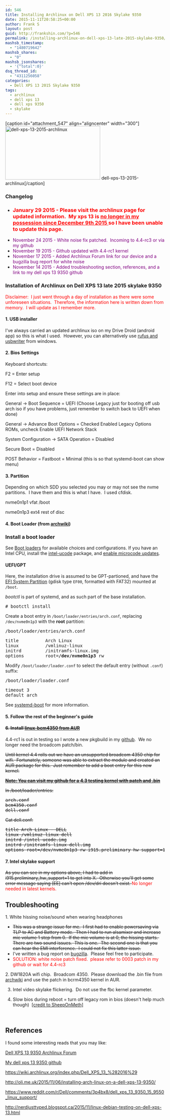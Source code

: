 ```yaml
---
id: 546
title: Installing Archlinux on Dell XPS 13 2016 Skylake 9350
date: 2015-11-11T20:58:25+00:00
author: Frank S
layout: post
guid: http://frankshin.com/?p=546
permalink: /installing-archlinux-on-dell-xps-13-late-2015-skylake-9350/
mashsb_timestamp:
  - "1480719642"
mashsb_shares:
  - "0"
mashsb_jsonshares:
  - '{"total":0}'
dsq_thread_id:
  - "4311256058"
categories:
  - Dell XPS 13 2015 Skylake 9350
tags:
  - archlinux
  - dell xps 13
  - dell xps 9350
  - skylake
---
```

[caption id="attachment_547" align="aligncenter" width="300"]<a href="http://frankshin.com/wp-content/uploads/2015/11/dell-xps-13-2015-product-photos-01.jpg"><img class="size-medium wp-image-547" src="http://frankshin.com/wp-content/uploads/2015/11/dell-xps-13-2015-product-photos-01-300x169.jpg" alt="dell-xps-13-2015-archlinux" width="300" height="169" /></a> dell-xps-13-2015-archlinux[/caption]
<h3>Changelog</h3>
<ul>
	<li>
<h3><span style="color: #ff0000;">January 29 2015 - Please visit the archlinux page for updated information.  My xps 13 is <a style="color: #ff0000;" href="http://frankshin.com/dell-xps13-great-product-but-service-needs-serious-improvements/">no longer in my possession since December 9th 2015 </a>so I have been unable to update this page.</span></h3>
</li>
	<li><span style="color: #800080;">November 24 2015 - White noise fix patched.  Incoming to 4.4-rc3 or via my github</span></li>
	<li><span style="color: #800080;">November 19 2015 - Github updated with 4.4-rc1 kernel</span></li>
	<li><span style="color: #800080;">November 17 2015 - Added Archlinux Forum link for our device and a bugzilla bug report for white noise</span></li>
	<li><span style="color: #0000ff;"><span style="color: #800080;">November 14 2015 - Added troubleshooting section, references, and a link to my dell xps 13 9350 github</span>
</span></li>
</ul>
<h3></h3>
<h3>Installation of Archlinux on Dell XPS 13 late 2015 skylake 9350</h3>
<span style="color: #ff0000;">Disclaimer:  I just went through a day of installation as there were some unforeseen situations.  Therefore, the information here is written down from memory.  I will update as I remember more.</span>
<h4>1. USB installer</h4>
I've always carried an updated archlinux iso on my Drive Droid (android app) so this is what I used.  However, you can alternatively use <a href="https://wiki.archlinux.org/index.php/USB_flash_installation_media#In_Windows">rufus and usbwriter</a> from windows.
<h4>2. Bios Settings</h4>
Keyboard shortcuts:

F2 = Enter setup

F12 = Select boot device

Enter into setup and ensure these settings are in place:

General -&gt; Boot Sequence = UEFI (Choose Legacy just for booting off usb arch iso if you have problems, just remember to switch back to UEFI when done)

General -&gt; Advance Boot Options = Checked Enabled Legacy Options ROMs, uncheck Enable UEFI Network Stack

System Configuration -&gt; SATA Operation = Disabled

Secure Boot = Disabled

POST Behavior = Fastboot = Minimal (this is so that systemd-boot can show menu)
<h4>3. Partition</h4>
Depending on which SDD you selected you may or may not see the nvme partitions.  I have them and this is what I have.  I used cfdisk.

nvme0n1p1 vfat /boot

nvme0n1p3 ext4 rest of disc
<h4>4. Boot Loader (from <a href="https://wiki.archlinux.org/index.php/Beginners'_guide#Install_a_boot_loader">archwiki</a>)</h4>
<h3><span id="Install_a_boot_loader" class="mw-headline">Install a boot loader</span></h3>
See <a title="Boot loaders" href="https://wiki.archlinux.org/index.php/Boot_loaders">Boot loaders</a> for available choices and configurations. If you have an Intel CPU, install the <span class="plainlinks archwiki-template-pkg"><a class="external text" href="https://www.archlinux.org/packages/?name=intel-ucode" rel="nofollow">intel-ucode</a></span> package, and <a title="Microcode" href="https://wiki.archlinux.org/index.php/Microcode#Enabling_Intel_microcode_updates">enable microcode updates</a>.
<h4><span id="UEFI.2FGPT" class="mw-headline">UEFI/GPT</span></h4>
Here, the installation drive is assumed to be GPT-partioned, and have the <a title="Unified Extensible Firmware Interface" href="https://wiki.archlinux.org/index.php/Unified_Extensible_Firmware_Interface#EFI_System_Partition">EFI System Partition</a> (gdisk type <code>EF00</code>, formatted with FAT32) mounted at <code>/boot</code>.

<i>bootctl</i> is part of systemd, and as such part of the base installation.
<pre># bootctl install
</pre>
Create a boot entry in <code>/boot/loader/entries/arch.conf</code>, replacing <code>/dev/nvme0n1p3</code> with the <b>root</b> partition:
<pre>/boot/loader/entries/arch.conf</pre>
<pre>title          Arch Linux
linux          /vmlinuz-linux
initrd         /initramfs-linux.img
options        root=<b>/dev/nvme0n1p3</b> rw</pre>
Modify <code>/boot/loader/loader.conf</code> to select the default entry (without <code>.conf</code>) suffix:
<pre>/boot/loader/loader.conf</pre>
<pre>timeout 3
default arch</pre>
See <a title="Systemd-boot" href="https://wiki.archlinux.org/index.php/Systemd-boot">systemd-boot</a> for more information.
<h4>5. Follow the rest of the beginner's guide</h4>
<h4><del>6. Install <a href="https://aur.archlinux.org/packages/linux-bcm4350/">linux-bcm4350 from AUR</a></del></h4>
4.4-rc1 is out in testing so I wrote a new pkgbuild in my <a href="https://github.com/frank604/Dell-XPS-13-9350">github</a>.  We no longer need the broadcom patch/bin.

<del>Until kernel 4.4 rolls out we have an unsupported broadcom 4350 chip for wifi.  Fortunately, someone was able to extract the module and created an AUR package for this.  Just remember to add a boot entry for this new kernel.</del>

<del><strong><span style="color: #ff0000;"><a href="https://github.com/frank604/Dell-XPS-13-9350">Note: You can visit my github for a 4.3 testing kernel with patch and .bin</a></span></strong></del>

<del>In /boot/loader/entries:</del>
<pre><del>arch.conf
bcm4350.conf
dell.conf</del></pre>
<del>Cat dell.conf:</del>
<pre><del>title Arch Linux - DELL
linux /vmlinuz-linux-dell
initrd /intel-ucode.img
initrd /initramfs-linux-dell.img
options root=/dev/nvme0n1p3 rw i915.preliminary_hw_support=1 elevator=noop pcie_aspm=force i915.enable_rc6=7 i915.enable_execlists=0</del></pre>
<h4>7. Intel skylake support</h4>
<del>As you can see in my options above, I had to add in i915.preliminary_hw_support=1 to get into X.  Otherwise you'll get some error message saying [EE] can't open /dev/dri doesn't exist.
</del><span style="color: #ff0000;">No longer needed in latest kernels.
</span>
<h2>Troubleshooting</h2>
1. White hissing noise/sound when wearing headphones
<ul>
	<li><del>This was a strange issue for me.  I first had to enable powersaving via TLP to AC and Battery mode.  Then I had to run alsamixer and increase mic volume 1 step from 0.  If the mic volume is at 0, the hissing starts.  There are two sound issues.  This is one.  The second one is that you can hear the EMI interference.  I could not fix this latter issue.</del></li>
	<li>I've written a bug report on <a href="https://bugzilla.kernel.org/show_bug.cgi?id=108081">bugzilla</a>.  Please feel free to participate.</li>
	<li><span style="color: #ff0000;">SOLUTION: white noise patch fixed.  please refer to 0003 patch in my github or wait for 4.4-rc3</span></li>
</ul>
2. DW1820A wifi chip.  Broadcom 4350.  Please download the .bin file from <a href="https://wiki.archlinux.org/index.php/Dell_XPS_13_%282016%29">archwiki</a> and use the patch in bcrm4350 kernel in AUR.

3. Intel video skylake flickering.  Do not use the fbc kernel parameter.

4. Slow bios during reboot = turn off legacy rom in bios (doesn't help much though)  <a href="https://bbs.archlinux.org/viewtopic.php?pid=1579251#p1579251">[credit to SheepOnMeth]</a>

&nbsp;
<h2>References</h2>
I found some interesting reads that you may like:

<a href="https://bbs.archlinux.org/viewtopic.php?id=205147">Dell XPS 13 9350 Archlinux Forum</a>

<a href="https://github.com/frank604/Dell-XPS-13-9350">My dell xps 13 9350 github</a>

<a href="https://wiki.archlinux.org/index.php/Dell_XPS_13_%282016%29">https://wiki.archlinux.org/index.php/Dell_XPS_13_%282016%29</a>

<a href="http://oli.me.uk/2015/11/06/installing-arch-linux-on-a-dell-xps-13-9350/">http://oli.me.uk/2015/11/06/installing-arch-linux-on-a-dell-xps-13-9350/</a>

<a href="https://www.reddit.com/r/Dell/comments/3p4bx8/dell_xps_13_9350_15_9550_linux_support/">https://www.reddit.com/r/Dell/comments/3p4bx8/dell_xps_13_9350_15_9550_linux_support/</a>

<a href="http://nerdjusttyped.blogspot.ca/2015/11/linux-debian-testing-on-dell-xps-13.html">http://nerdjusttyped.blogspot.ca/2015/11/linux-debian-testing-on-dell-xps-13.html</a>

&nbsp;

&nbsp;

&nbsp;